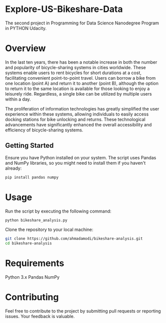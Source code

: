 # Explore-US-Bikeshare-Data

The second project in Programming for Data Science Nanodegree Program in PYTHON Udacity.

# Overview

In the last ten years, there has been a notable increase in both the number and popularity of bicycle-sharing systems in cities worldwide. These systems enable users to rent bicycles for short durations at a cost, facilitating convenient point-to-point travel. Users can borrow a bike from one location (point A) and return it to another (point B), although the option to return it to the same location is available for those looking to enjoy a leisurely ride. Regardless, a single bike can be utilized by multiple users within a day.

The proliferation of information technologies has greatly simplified the user experience within these systems, allowing individuals to easily access docking stations for bike unlocking and returns. These technological advancements have significantly enhanced the overall accessibility and efficiency of bicycle-sharing systems.

## Getting Started

Ensure you have Python installed on your system. The script uses Pandas and NumPy libraries, so you might need to install them if you haven't already:

```bash
pip install pandas numpy
```
# Usage

Run the script by executing the following command:
```bash
python bikeshare_analysis.py
```
Clone the repository to your local machine:

```bash
git clone https://github.com/ahmadamodi/bikeshare-analysis.git
cd bikeshare-analysis
```


# Requirements

Python 3.x
Pandas
NumPy

# Contributing
Feel free to contribute to the project by submitting pull requests or reporting issues. Your feedback is valuable.
